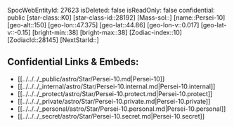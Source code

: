 ﻿---
location: [44.86,47.375,150]
type: Station
tags:
- astro/Star

---
SpocWebEntityId: 27623
isDeleted: false
isReadOnly: false
confidential: public
[star-class::K0]
[star-class-id::28192]
[Mass-sol::]
[name::Persei-10]
[geo-alt::150]
[geo-lon::47.375]
[geo-lat::44.86]
[geo-lon-v::0.017]
[geo-lat-v::-0.15]
[bright-min::38]
[bright-max::38]
[Zodiac-index::10]
[ZodiacId::28145]
[NextStarId::]



## Confidential Links & Embeds: 
- [[../../../_public/astro/Star/Persei-10.md|Persei-10]] 
- [[../../../_internal/astro/Star/Persei-10.internal.md|Persei-10.internal]] 
- [[../../../_protect/astro/Star/Persei-10.protect.md|Persei-10.protect]] 
- [[../../../_private/astro/Star/Persei-10.private.md|Persei-10.private]] 
- [[../../../_personal/astro/Star/Persei-10.personal.md|Persei-10.personal]] 
- [[../../../_secret/astro/Star/Persei-10.secret.md|Persei-10.secret]] 
